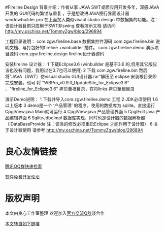 #Fireline Design
背景介绍：作者从事 JAVA SWT桌面应用开发多年，深感JAVA 开发的 GUI代码的繁锁与重复 。于是想改进JAVA图行界面设计器 windowbuilder pro 在上面加入类似visaul studio design 中数据集的功能。注：该设计器目前只应用于SWT非swing
查看演示文档 请访问 http://my.oschina.net/TommyZgw/blog/296894

工程目录说明：
com.zgw.fireline.base 数据集控件源码 
com.zgw.fireline.bin 说明文档、与打包好的fireline +winbuilder 插件。 
com.zgw.fireline.demo 演示项目源码 
com.zgw.fireline.design fireline设计器源码 

安装fireline 设计器：
1 下载Eclipse3.6 (winbuilder 是基于3.6 的,但用其它版应该也没有问题，我用过在3.7也可以使用)
2 下载 com.zgw.fireline.bin 然后将“JAVA（SWT）仿visual studio GUI设计器.rar”解压至 eclipse 安装根目录即完成安装。也可 将 "WBPro_v0.9.0_UpdateSite_for_Eclipse3.6" 、"fireline_for_Eclipse3.6" 拷贝至根目录，在将links 拷贝至根目录

演示Demo说明：
1 下载并导入com.zgw.fireline.demo 工程
2 JDK必须使用 1.6以上版本
3 demo是一个 ‘产品管理’ 的程序，使用的数据库为 sqlite。直接运行 CpglView.java Main就可运行
4 CpglView.java 产品管理界面
5 CpglEdit.java 产品编辑界面
6 SqliteJdbcImpl 数据库实现，同时也是设计器的数据解析器（IDataBaseProvide 注：该类的修改必须重启Eclipse 才能作用于设计器）
6 关于设计器使用 请参考  http://my.oschina.net/TommyZgw/blog/296894


 # 良心友情链接

[腾讯QQ群快速检索](http://u.720life.cn/s/8cf73f7c)

[软件免费开发论坛](http://u.720life.cn/s/bbb01dc0)

# 版权声明 

本文由良心工作室整理 欢迎加入[官方交流Q群](https://u.720life.cn/s/f2316816)谈合作

[本文转自如下链接](http://u.720life.cn/g/2e71d0f0a5c601172267ba20d3a43c6e8a8c3cfe226e287b6602ec890597ba73e558831a1a9d7b2ef02cf66f8580104e0ac040527677a95a12d0072d8dc67860)